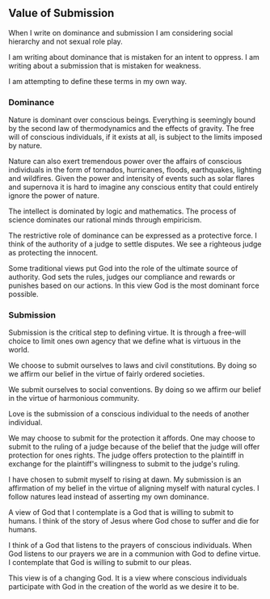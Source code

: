 ## Value of Submission

When I write on dominance and submission I am considering social hierarchy and not sexual role play.

I am writing about dominance that is mistaken for an intent to oppress. I am writing about a submission that is mistaken for weakness.

I am attempting to define these terms in my own way.

### Dominance

Nature is dominant over conscious beings. Everything is seemingly bound by the second law of thermodynamics and the effects of gravity. The free will of conscious individuals, if it exists at all, is subject to the limits imposed by nature.

Nature can also exert tremendous power over the affairs of conscious individuals in the form of tornados, hurricanes, floods, earthquakes, lighting and wildfires. Given the power and intensity of events such as solar flares and supernova it is hard to imagine any conscious entity that could entirely ignore the power of nature.

The intellect is dominated by logic and mathematics. The process of science dominates our rational minds through empiricism.

The restrictive role of dominance can be expressed as a protective force. I think of the authority of a judge to settle disputes. We see a righteous judge as protecting the innocent.

Some traditional views put God into the role of the ultimate source of authority. God sets the rules, judges our compliance and rewards or punishes based on our actions. In this view God is the most dominant force possible.

### Submission

Submission is the critical step to defining virtue. It is through a free-will choice to limit ones own agency that we define what is virtuous in the world.

We choose to submit ourselves to laws and civil constitutions. By doing so we affirm our belief in the virtue of fairly ordered societies.

We submit ourselves to social conventions. By doing so we affirm our belief in the virtue of harmonious community.

Love is the submission of a conscious individual to the needs of another individual.

We may choose to submit for the protection it affords. One may choose to submit to the ruling of a judge because of the belief that the judge will offer protection for ones rights. The judge offers protection to the plaintiff in exchange for the plaintiff's willingness to submit to the judge's ruling.

I have chosen to submit myself to rising at dawn. My submission is an affirmation of my belief in the virtue of aligning myself with natural cycles. I follow natures lead instead of asserting my own dominance.

A view of God that I contemplate is a God that is willing to submit to humans. I think of the story of Jesus where God chose to suffer and die for humans. 

I think of a God that listens to the prayers of conscious individuals. When God listens to our prayers we are in a communion with God to define virtue. I contemplate that God is willing to submit to our pleas.

This view is of a changing God. It is a view where conscious individuals participate with God in the creation of the world as we desire it to be.
